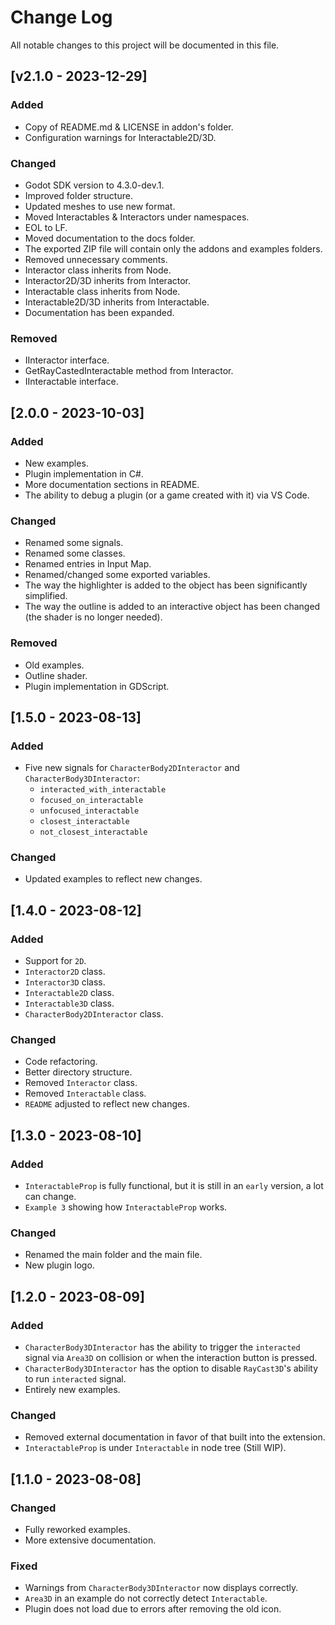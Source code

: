# Change Log

All notable changes to this project will be documented in this file.

## [v2.1.0 - 2023-12-29]

### Added

-   Copy of README.md & LICENSE in addon's folder.
-   Configuration warnings for Interactable2D/3D.

### Changed

-   Godot SDK version to 4.3.0-dev.1.
-   Improved folder structure.
-   Updated meshes to use new format.
-   Moved Interactables & Interactors under namespaces.
-   EOL to LF.
-   Moved documentation to the docs folder.
-   The exported ZIP file will contain only the addons and examples folders.
-   Removed unnecessary comments.
-   Interactor class inherits from Node.
-   Interactor2D/3D inherits from Interactor.
-   Interactable class inherits from Node.
-   Interactable2D/3D inherits from Interactable.
-   Documentation has been expanded.

### Removed

-   IInteractor interface.
-   GetRayCastedInteractable method from Interactor.
-   IInteractable interface.

## [2.0.0 - 2023-10-03]

### Added

-   New examples.
-   Plugin implementation in C#.
-   More documentation sections in README.
-   The ability to debug a plugin (or a game created with it) via VS Code.

### Changed

-   Renamed some signals.
-   Renamed some classes.
-   Renamed entries in Input Map.
-   Renamed/changed some exported variables.
-   The way the highlighter is added to the object has been significantly simplified.
-   The way the outline is added to an interactive object has been changed (the shader is no longer needed).

### Removed

-   Old examples.
-   Outline shader.
-   Plugin implementation in GDScript.

## [1.5.0 - 2023-08-13]

### Added

-   Five new signals for `CharacterBody2DInteractor` and `CharacterBody3DInteractor`:
    -   `interacted_with_interactable`
    -   `focused_on_interactable`
    -   `unfocused_interactable`
    -   `closest_interactable`
    -   `not_closest_interactable`

### Changed

-   Updated examples to reflect new changes.

## [1.4.0 - 2023-08-12]

### Added

-   Support for `2D`.
-   `Interactor2D` class.
-   `Interactor3D` class.
-   `Interactable2D` class.
-   `Interactable3D` class.
-   `CharacterBody2DInteractor` class.

### Changed

-   Code refactoring.
-   Better directory structure.
-   Removed `Interactor` class.
-   Removed `Interactable` class.
-   `README` adjusted to reflect new changes.

## [1.3.0 - 2023-08-10]

### Added

-   `InteractableProp` is fully functional, but it is still in an `early` version, a lot can change.
-   `Example 3` showing how `InteractableProp` works.

### Changed

-   Renamed the main folder and the main file.
-   New plugin logo.

## [1.2.0 - 2023-08-09]

### Added

-   `CharacterBody3DInteractor` has the ability to trigger the `interacted` signal via `Area3D` on collision or when the interaction button is pressed.
-   `CharacterBody3DInteractor` has the option to disable `RayCast3D`'s ability to run `interacted` signal.
-   Entirely new examples.

### Changed

-   Removed external documentation in favor of that built into the extension.
-   `InteractableProp` is under `Interactable` in node tree (Still WIP).

## [1.1.0 - 2023-08-08]

### Changed

-   Fully reworked examples.
-   More extensive documentation.

### Fixed

-   Warnings from `CharacterBody3DInteractor` now displays correctly.
-   `Area3D` in an example do not correctly detect `Interactable`.
-   Plugin does not load due to errors after removing the old icon.
